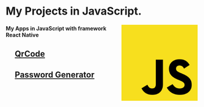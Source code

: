 <html>
  <h1>My Projects in JavaScript.</h1>    <a href="https://github.com/HugoBatista/JavaScript-Projects"><img src="https://github.com/HugoBatista/JavaScript-Projects/blob/main/js-logo.png" align="right" height="200px auto"></a>
  <h4>My Apps in JavaScript with framework React Native </h4>   

  <p>
    <ul>
        <!--  <li> <a href = ""> (nome do programa) </a> </li>-->
        <a href="./Apps/QrCode/index.html">
        <h2>QrCode</h2>
        </a>
      <a href="./Apps/PasswordGenerator/index.html">
        <h2>Password Generator</h2>
        </a>
</html>
